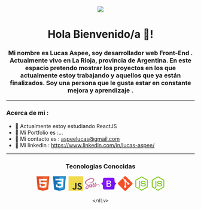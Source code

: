 
<div id="header" align="center">
    <img src="https://media.giphy.com/media/ENVmkrTmnniqQ/giphy.gif" width="200">
    <h1 align="center">Hola Bienvenido/a 👋!</h1>
    <h3 align="center">Mi nombre es Lucas Aspee, soy desarrollador web Front-End . Actualmente vivo en La Rioja, provincia de Argentina. En este espacio pretendo mostrar los proyectos en los que actualmente estoy trabajando y aquellos que ya están  finalizados. Soy una persona que le gusta estar en constante mejora y aprendizaje  . 
</h3>
</div>

<div margin-bottom="20px" ></div>

---

### Acerca de mi :

- 📝 Actualmente estoy estudiando ReactJS
- 📂 Mi Portfolio es :...
- 📧 Mi contacto es : aspeelucas@gmail.com
- 👔 Mi linkedin : https://www.linkedin.com/in/lucas-aspee/

---

<div align="center">
    <h3>Tecnologias Conocidas</h3>
     <div>
        <img src="https://github.com/devicons/devicon/blob/master/icons/html5/html5-original.svg" width=40 >
        <img src="https://github.com/devicons/devicon/blob/master/icons/css3/css3-original.svg" width=40>
        <img src="https://github.com/devicons/devicon/blob/master/icons/javascript/javascript-original.svg" width=40 >
        <img src="https://github.com/devicons/devicon/blob/master/icons/sass/sass-original.svg" width=40>
        <img src="https://github.com/devicons/devicon/blob/master/icons/bootstrap/bootstrap-original.svg" width=40>
        <img src="https://github.com/devicons/devicon/blob/master/icons/git/git-plain.svg" width=40>
        <img src="https://github.com/devicons/devicon/blob/master/icons/nodejs/nodejs-plain.svg" width=40>
        <img src="https://github.com/devicons/devicon/blob/master/icons/nodejs/nodejs-plain.svg" width=40>
         
    </div>
</div>

